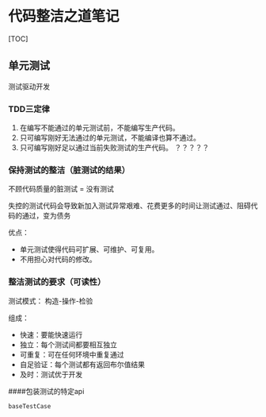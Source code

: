 # 代码整洁之道笔记

[TOC]

## 单元测试

测试驱动开发

### TDD三定律

1. 在编写不能通过的单元测试前，不能编写生产代码。
2. 只可编写刚好无法通过的单元测试，不能编译也算不通过。
3. 只可编写刚好足以通过当前失败测试的生产代码。   ？？？？？

### 保持测试的整洁（脏测试的结果）

不顾代码质量的脏测试 = 没有测试

失控的测试代码会导致新加入测试异常艰难、花费更多的时间让测试通过、阻碍代码的通过，变为债务

优点：
- 单元测试使得代码可扩展、可维护、可复用。
- 不用担心对代码的修改。

### 整洁测试的要求（可读性）

测试模式： 构造-操作-检验

组成：
- 快速：要能快速运行
- 独立：每个测试间都要相互独立
- 可重复：可在任何环境中重复通过
- 自足验证：每个测试都有返回布尔值结果
- 及时：测试优于开发

####包装测试的特定api

    baseTestCase
